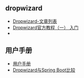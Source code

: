 ## dropwizard
- [Dropwizard-文章列表](https://www.helplib.com/article/show_ftag/25899-0-0-1)
- [Dropwizard官方教程（一） 入门](https://www.jianshu.com/p/3bb308c9bbcb)
- []()

## 用户手册
- [用户手册](https://www.dropwizard.io/1.3.5/docs/manual/index.html#manual-index)
- [Dropwizard与Spring Boot比较](https://blog.csdn.net/zdc280399854/article/details/77190695)